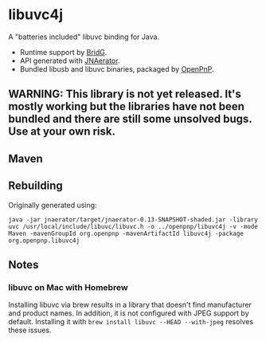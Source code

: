 # libuvc4j

A "batteries included" libuvc binding for Java.

* Runtime support by [BridG](https://github.com/nativelibs4java/BridJ).
* API generated with [JNAerator](https://github.com/nativelibs4java/JNAerator).
* Bundled libusb and libuvc binaries, packaged by [OpenPnP](http://openpnp.org). 

## WARNING: This library is not yet released. It's mostly working but the libraries have not been bundled and there are still some unsolved bugs. Use at your own risk.

## Maven
 

## Rebuilding

Originally generated using:

`java -jar jnaerator/target/jnaerator-0.13-SNAPSHOT-shaded.jar -library uvc /usr/local/include/libuvc/libuvc.h -o ../openpnp/libuvc4j -v -mode Maven -mavenGroupId org.openpnp -mavenArtifactId libuvc4j -package org.openpnp.libuvc4j`

## Notes

### libuvc on Mac with Homebrew

Installing libuvc via brew results in a library that doesn't find manufacturer
and product names. In addition, it is not configured with JPEG support by
default. Installing it with `brew install libuvc --HEAD --with-jpeg` resolves
these issues.
